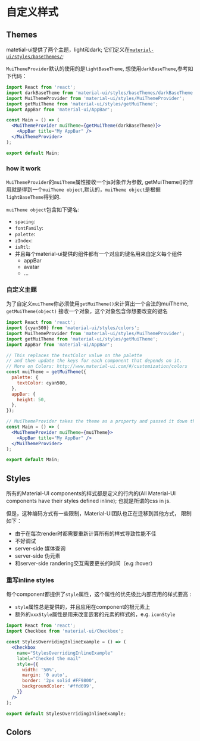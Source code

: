 # 自定义样式

## Themes

matetial-ui提供了两个主题，light和dark; 它们定义在[`material-ui/styles/baseThemes/`](https://github.com/callemall/material-ui/tree/master/src/styles/baseThemes);

`MuiThemeProvider`默认的使用的是`lightBaseTheme`,  想使用`darkBaseTheme`,参考如下代码：

```jsx
import React from 'react';
import darkBaseTheme from 'material-ui/styles/baseThemes/darkBaseTheme';
import MuiThemeProvider from 'material-ui/styles/MuiThemeProvider';
import getMuiTheme from 'material-ui/styles/getMuiTheme';
import AppBar from 'material-ui/AppBar';

const Main = () => (
  <MuiThemeProvider muiTheme={getMuiTheme(darkBaseTheme)}>
    <AppBar title="My AppBar" />
  </MuiThemeProvider>
);

export default Main;
```

### how it work

`MuiThemeProvider`的`muiTheme`属性接收一个js对象作为参数, getMuiTheme()的作用就是得到一个`muiTheme object`,默认的，`muiTheme object`是根据`lightBaseTheme`得到的.

`muiTheme object`包含如下键名:

- `spacing`:
- `fontFamily`:
- `palette`:
- `zIndex`:
- `isRtl`:
-  并且每个material-ui提供的组件都有一个对应的键名用来自定义每个组件
    - appBar
    - avatar
    - ...


### 自定义主题

为了自定义`muiTheme`你必须使用`getMuiTheme()`来计算出一个合法的muiTheme,
`getMuiTheme(object)` 接收一个对象，这个对象包含你想要改变的键名

```jsx
import React from 'react';
import {cyan500} from 'material-ui/styles/colors';
import MuiThemeProvider from 'material-ui/styles/MuiThemeProvider';
import getMuiTheme from 'material-ui/styles/getMuiTheme';
import AppBar from 'material-ui/AppBar';

// This replaces the textColor value on the palette
// and then update the keys for each component that depends on it.
// More on Colors: http://www.material-ui.com/#/customization/colors
const muiTheme = getMuiTheme({
  palette: {
    textColor: cyan500,
  },
  appBar: {
    height: 50,
  },
});

// MuiThemeProvider takes the theme as a property and passed it down the hierarchy.
const Main = () => (
  <MuiThemeProvider muiTheme={muiTheme}>
    <AppBar title="My AppBar" />
  </MuiThemeProvider>
);

export default Main;
```



## Styles

所有的Material-UI components的样式都是定义的行内的(All Material-UI components have their styles defined inline); 也就是所谓的css in js.

但是，这种编码方式有一些限制，Material-UI团队也正在迁移到其他方式，
限制如下：

- 由于在每次render时都需要重新计算所有的样式导致性能不佳
- 不好调试
- server-side 媒体查询
- server-side 伪元素
- 和server-side randering交互需要更长的时间（e.g :hover）

### 重写inline styles

每个component都提供了`style`属性，这个属性的优先级比内部应用的样式要高
:

- `style`属性总是提供的，并且应用在component的根元素上
- 额外的`xxxStyle`属性是用来改变嵌套的元素的样式的，e.g. `iconStyle`

```jsx
import React from 'react';
import Checkbox from 'material-ui/Checkbox';

const StylesOverridingInlineExample = () => (
  <Checkbox
    name="StylesOverridingInlineExample"
    label="Checked the mail"
    style={{
      width: '50%',
      margin: '0 auto',
      border: '2px solid #FF9800',
      backgroundColor: '#ffd699',
    }}
  />
);

export default StylesOverridingInlineExample;
```
## Colors

[](http://www.material-ui.com/#/customization/colors)